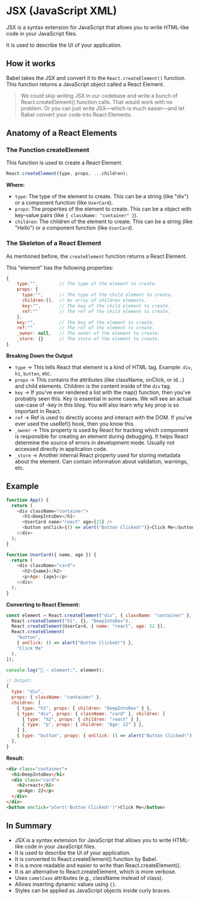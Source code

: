 # JSX (JavaScript XML)

JSX is a syntax extension for JavaScript that allows you to write HTML-like code in your JavaScript files.

It is used to describe the UI of your application.

## How it works

Babel takes the JSX and convert it to the `React.createElement()` function. This function returns a JavaScript object called a React Element.

> We could skip writing JSX in our codebase and write a bunch of React.createElement() function calls. That would work with no problem. Or you can just write JSX—which is much easier—and let Babel convert your code into React Elements.

## Anatomy of a React Elements

### The Function createElement

This function is used to create a React Element.

```js
React.createElement(type, props, ...children);
```

**Where:**

- `type`: The type of the element to create. This can be a string (like "div") or a component function (like `UserCard`).
- `props`: The properties of the element to create. This can be a object with key-value pairs (like `{ className: "container" }`).
- `children`: The children of the element to create. This can be a string (like "Hello") or a component function (like `UserCard`).

### The Skeleton of a React Element

As mentioned before, the `createElement` function returns a React Element.

This "element" has the following properties:

```js
{
    type:"",        // The type of the element to create.
    props: {
      type:"",      // The type of the child element to create.
      children:[],  // An array of children elements.
      key:"",       // The key of the child element to create.
      ref:""        // The ref of the child element to create.
    },
    key:"",         // The key of the element to create.
    ref:""          // The ref of the element to create.
    _owner: null,   // The owner of the element to create.
    _store: {}      // The store of the element to create.
}
```

**Breaking Down the Output**

- `type` → This tells React that element is a kind of HTML tag. Example: `div`, `h1`, `button`, etc.
- `props` → This contains the attributes (like className, onClick, or id...) and child elements. Children is the content inside of the `div` tag.
- `key` → If you've ever rendered a list with the map() function, then you've probably seen this. Key is essential in some cases. We will see an actual use-case of -key in this blog. You will also learn why key prop is so important in React.
- `ref` → Ref is used to directly access and interact with the DOM. If you've ever used the useRef() hook, then you know this.
- `_owner` → This property is used by React for tracking which component is responsible for creating an element during debugging. It helps React determine the source of errors in development mode. Usually not accessed directly in application code.
- `_store` → Another internal React property used for storing metadata about the element. Can contain information about validation, warnings, etc.

## Example

```js
function App() {
  return (
    <div className="container">
      <h1>DeepIntoDev</h1>
      <UserCard name="react" age={22} />
      <button onClick={() => alert("Button Clicked!")}>Click Me</button>
    </div>
  );
}

function UserCard({ name, age }) {
  return (
    <div className="card">
      <h2>{name}</h2>
      <p>Age: {age}</p>
    </div>
  );
}
```

**Converting to React Element:**

```js
const element = React.createElement("div", { className: "container" }, [
  React.createElement("h1", {}, "DeepIntoDev"),
  React.createElement(UserCard, { name: "react", age: 22 }),
  React.createElement(
    "button",
    { onClick: () => alert("Button Clicked!") },
    "Click Me"
  ),
]);

console.log("🚀 ~ element:", element);

// Output:
{
  type: "div",
  props: { className: "container" },
  children: [
    { type: "h1", props: { children: "DeepIntoDev" } },
    { type: "div", props: { className: "card" }, children: [
      { type: "h2", props: { children: "react" } },
      { type: "p", props: { children: "Age: 22" } },
    ] },
    { type: "button", props: { onClick: () => alert("Button Clicked!") }, children: "Click Me" },
  ],
}

```

**Result:**

```html
<div class="container">
  <h1>DeepIntoDev</h1>
  <div class="card">
    <h2>react</h2>
    <p>Age: 22</p>
  </div>
</div>
<button onclick="alert('Button Clicked!')">Click Me</button>
```

## In Summary

- JSX is a syntax extension for JavaScript that allows you to write HTML-like code in your JavaScript files.
- It is used to describe the UI of your application.
- It is converted to React.createElement() function by Babel.
- It is a more readable and easier to write than React.createElement().
- It is an alternative to React.createElement, which is more verbose.
- Uses `camelCase` attributes (e.g., className instead of class).
- Allows inserting dynamic values using `{}`.
- Styles can be applied as JavaScript objects inside curly braces.

